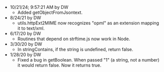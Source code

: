 * 10/21/24; 9:57:21 AM by DW
   * Added getObjectFromJsontext.
* 8/24/21 by DW
   * utils.httpExt2MIME now recognizes "opml" as an extension mapping it to text/xml.
* 6/17/20 by DW
   * Routines that depend on strftime.js now work in Node. 
* 3/30/20 by DW
   * In stringContains, if the string is undefined, return false.
* 1/28/20 by DW
   * Fixed a bug in getBoolean. When passed "1" (a string, not a number) it would return false. Now it returns true. 
